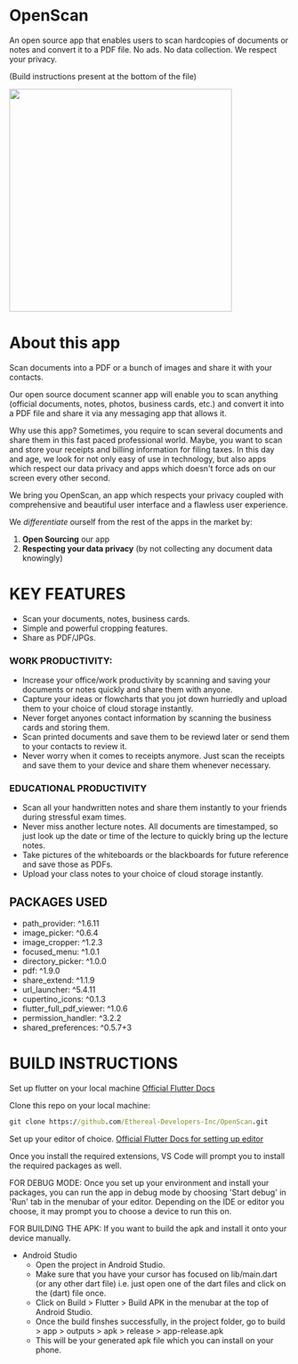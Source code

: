 # OpenScan

An open source app that enables users to scan hardcopies of documents or notes and convert it to a PDF file. No ads. No data collection. We respect your privacy.

(Build instructions present at the bottom of the file)

<img src="https://github.com/Ethereal-Developers-Inc/OpenScan/blob/master/assets/scan_g.jpeg" height=400>

# About this app

Scan documents into a PDF or a bunch of images and share it with your contacts.

Our open source document scanner app will enable you to scan anything (official documents, notes, photos, business cards, etc.) and convert it into a PDF file and share it via any messaging app that allows it.

Why use this app?
Sometimes, you require to scan several documents and share them in this fast paced professional world. Maybe, you want to scan and store your receipts and billing information for filing taxes. In this day and age, we look for not only easy of use in technology, but also apps which respect our data privacy and apps which doesn't force ads on our screen every other second. 

We bring you OpenScan, an app which respects your privacy coupled with comprehensive and beautiful user interface and a flawless user experience.

We *differentiate* ourself from the rest of the apps in the market by:
1. **Open Sourcing** our app
2. **Respecting your data privacy** (by not collecting any document data knowingly)

# KEY FEATURES
* Scan your documents, notes, business cards.
* Simple and powerful cropping features.
* Share as PDF/JPGs.

### WORK PRODUCTIVITY:
* Increase your office/work productivity by scanning and saving your documents or notes quickly and share them with anyone.
* Capture your ideas or flowcharts that you jot down hurriedly and upload them to your choice of cloud storage instantly.
* Never forget anyones contact information by scanning the business cards and storing them.
* Scan printed documents and save them to be reviewd later or send them to your contacts to review it.
* Never worry when it comes to receipts anymore. Just scan the receipts and save them to your device and share them whenever necessary.

### EDUCATIONAL PRODUCTIVITY
* Scan all your handwritten notes and share them instantly to your friends during stressful exam times.
* Never miss another lecture notes. All documents are timestamped, so just look up the date or time of the lecture to quickly bring up the lecture notes.
* Take pictures of the whiteboards or the blackboards for future reference and save those as PDFs.
* Upload your class notes to your choice of cloud storage instantly.

## PACKAGES USED
- path_provider: ^1.6.11
- image_picker: ^0.6.4
- image_cropper: ^1.2.3
- focused_menu: ^1.0.1
- directory_picker: ^1.0.0
- pdf: ^1.9.0
- share_extend: ^1.1.9
- url_launcher: ^5.4.11
- cupertino_icons: ^0.1.3
- flutter_full_pdf_viewer: ^1.0.6
- permission_handler: ^3.2.2
- shared_preferences: ^0.5.7+3

# BUILD INSTRUCTIONS

Set up flutter on your local machine [Official Flutter Docs](https://flutter.dev/docs/get-started/install)

Clone this repo on your local machine:
```cmd
git clone https://github.com/Ethereal-Developers-Inc/OpenScan.git
```

Set up your editor of choice. [Official Flutter Docs for setting up editor](https://flutter.dev/docs/get-started/editor?tab=androidstudio)

Once you install the required extensions, VS Code will prompt you to install the required packages as well.

FOR DEBUG MODE:
Once you set up your environment and install your packages, you can run the app in debug mode by choosing 'Start debug' in 'Run' tab in the menubar of your editor. Depending on the IDE or editor you choose, it may prompt you to choose a device to run this on.

FOR BUILDING THE APK:
If you want to build the apk and install it onto your device manually.

- Android Studio
    - Open the project in Android Studio. 
    - Make sure that you have your cursor has focused on lib/main.dart (or any other dart file) i.e. just open one of the dart files and click on the (dart) file once.
    - Click on Build > Flutter > Build APK in the menubar at the top of Android Studio.
    - Once the build finshes successfully, in the project folder, go to build > app > outputs > apk > release > app-release.apk
    - This will be your generated apk file which you can install on your phone.

<!-- #### NOTE: The below method may take a long time or fail because of the build command, Android Studio method may give you better results.
- Using the terminal or cmd
    - Make sure you are in the project directory where the README.md is present.
    - Run ```flutter build apk```
    - Once the build finshes successfully, in the project folder, go to build > app > outputs > apk > release > app-release.apk
    - This will be your generated apk file which you can install on your phone. -->
